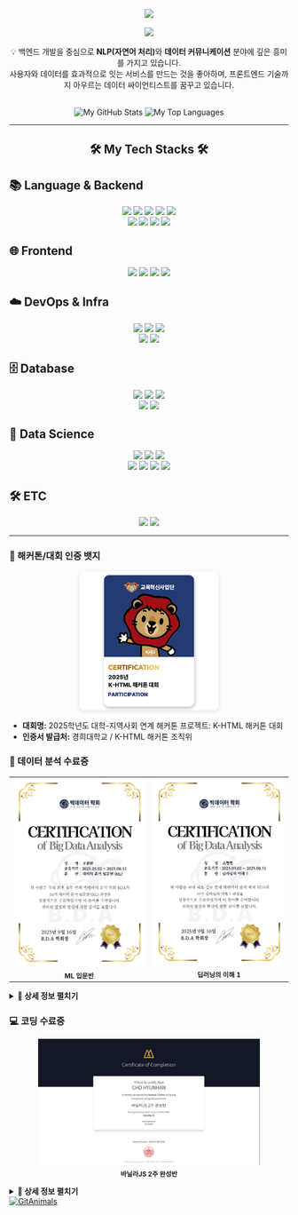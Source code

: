 <div align="center">
  <img src="https://capsule-render.vercel.app/api?type=waving&color=0:ffffff,100:030202&height=180&text=Welcome%20to%20HYUNHAN's%20github&animation=fadeIn&fontColor=000000&fontSize=50" />
</div>
<p align="center">
  <img src="https://github.githubassets.com/images/mona-loading-default.gif" width="60">
</p>
<div align="center">
  <p>
    💡 백엔드 개발을 중심으로 <strong>NLP(자연어 처리)</strong>와 <strong>데이터 커뮤니케이션</strong> 분야에 깊은 흥미를 가지고 있습니다. <br>
    사용자와 데이터를 효과적으로 잇는 서비스를 만드는 것을 좋아하며, 프론트엔드 기술까지 아우르는 데이터 싸이언티스트를 꿈꾸고 있습니다.
  </p>
</div>
<br>
<div align="center">
  <img src="https://github-readme-stats.vercel.app/api?username=hyunhan-cho&show_icons=true&theme=tokyonight" alt="My GitHub Stats"/>
  <img src="https://github-readme-stats.vercel.app/api/top-langs/?username=hyunhan-cho&layout=compact&theme=tokyonight" alt="My Top Languages"/>
</div>

<div align="center">
  <hr>
</div>
<h2 align="center">🛠️ My Tech Stacks 🛠️</h2>

## 📚 Language & Backend
<p align = "center">
  <img src="https://img.shields.io/badge/Python-3776AB?style=for-the-badge&logo=Python&logoColor=white">
  <img src="https://img.shields.io/badge/Java-007396?style=for-the-badge&logo=OpenJDK&logoColor=white">
  <img src="https://img.shields.io/badge/C++-00599C?style=for-the-badge&logo=cplusplus&logoColor=white">
  <img src="https://img.shields.io/badge/C-A8B9CC?style=for-the-badge&logo=c&logoColor=white">
  <img src="https://img.shields.io/badge/Node.js-339933?style=for-the-badge&logo=nodedotjs&logoColor=white">
  <br>
  <img src="https://img.shields.io/badge/Django-092E20?style=for-the-badge&logo=Django&logoColor=white">
  <img src="https://img.shields.io/badge/FastAPI-009688?style=for-the-badge&logo=FastAPI&logoColor=white">
  <img src="https://img.shields.io/badge/Spring Boot-6DB33F?style=for-the-badge&logo=springboot&logoColor=white">
  <img src="https://img.shields.io/badge/Gunicorn-499848?style=for-the-badge&logo=Gunicorn&logoColor=white">
</p>

## 🌐 Frontend
<p align = "center">
  <img src="https://img.shields.io/badge/React-61DAFB?style=for-the-badge&logo=React&logoColor=white">
  <img src="https://img.shields.io/badge/JavaScript-F7DF1E?style=for-the-badge&logo=JavaScript&logoColor=white">
  <img src="https://img.shields.io/badge/HTML5-E34F26?style=for-the-badge&logo=HTML5&logoColor=white">
  <img src="https://img.shields.io/badge/CSS3-1572B6?style=for-the-badge&logo=CSS3&logoColor=white">
</p>

## ☁️ DevOps & Infra
<p align = "center">
  <img src="https://img.shields.io/badge/Docker-2496ED?style=for-the-badge&logo=Docker&logoColor=white"> 
  <img src="https://img.shields.io/badge/Nginx-009639?style=for-the-badge&logo=Nginx&logoColor=white">
  <img src="https://img.shields.io/badge/GitHub Actions-2088FF?style=for-the-badge&logo=githubactions&logoColor=white">
  <br>
  <img src="https://img.shields.io/badge/Amazon EC2-FF9900?style=for-the-badge&logo=amazonec2&logoColor=white">
  <img src="https://img.shields.io/badge/Amazon S3-569A31?style=for-the-badge&logo=amazons3&logoColor=white">
</p>

## 🗄️ Database
<p align = "center">
  <img src="https://img.shields.io/badge/MySQL-4479A1?style=for-the-badge&logo=MySQL&logoColor=white">
  <img src="https://img.shields.io/badge/PostgreSQL-4169E1?style=for-the-badge&logo=PostgreSQL&logoColor=white">
  <img src="https://img.shields.io/badge/MariaDB-003545?style=for-the-badge&logo=MariaDB&logoColor=white">
  <br>
  <img src="https://img.shields.io/badge/MongoDB-47A248?style=for-the-badge&logo=MongoDB&logoColor=white">
  <img src="https://img.shields.io/badge/Redis-DC382D?style=for-the-badge&logo=Redis&logoColor=white"> 
</p>

## 🔬 Data Science
<p align = "center">
  <img src="https://img.shields.io/badge/TensorFlow-FF6F00?style=for-the-badge&logo=TensorFlow&logoColor=white">
  <img src="https://img.shields.io/badge/Keras-D00000?style=for-the-badge&logo=Keras&logoColor=white">
  <img src="https://img.shields.io/badge/Scikit--learn-F7931E?style=for-the-badge&logo=scikit-learn&logoColor=white">
  <br>
  <img src="https://img.shields.io/badge/Pandas-150458?style=for-the-badge&logo=Pandas&logoColor=white">
  <img src="https://img.shields.io/badge/Numpy-013243?style=for-the-badge&logo=Numpy&logoColor=white">
  <img src="https://img.shields.io/badge/Seaborn-3776AB?style=for-the-badge&logoColor=white">
  <img src="https://img.shields.io/badge/Gensim-FFC0CB?style=for-the-badge&logoColor=black">
</p>

## 🛠️ ETC
<p align = "center">
  <img src="https://img.shields.io/badge/Selenium-43B02A?style=for-the-badge&logo=Selenium&logoColor=white">
  <img src="https://img.shields.io/badge/Google Colab-F9AB00?style=for-the-badge&logo=googlecolab&logoColor=white">
</p>
<div align="center">
  <hr>
</div>
<h3>🏅 해커톤/대회 인증 뱃지</h3>

<p align="center">
  <img
    src="./2025학년도 대학-지역사회 연계 해커톤 프로젝트_ K-HTML 해커톤 대회 참여_image.png"
    alt="K-HTML 해커톤 인증 뱃지"
    style="max-width:300px; height:auto; border-radius:8px; box-shadow:0 2px 8px rgba(0,0,0,0.12);"
  />
</p>

-   **대회명:** 2025학년도 대학-지역사회 연계 해커톤 프로젝트: K-HTML 해커톤 대회
-   **인증서 발급처:** 경희대학교 / K-HTML 해커톤 조직위

<!-- 📜 수료증 섹션 -->
<h3>📜 데이터 분석 수료증</h3>

<table>
  <tr>
    <td align="center" width="260">
      <img src="./조현한_bda_머신러닝수료증.png" alt="ML 실무형 입문반 수료증" width="240"><br>
      <sub><strong>ML  입문반</strong></sub>
    </td>
    <td align="center" width="260">
      <img src="./조현한_bda_딥러닝수료증.png" alt="딥러닝의 이해 1 수료증" width="240"><br>
      <sub><strong>딥러닝의 이해 1</strong></sub>
    </td>
  </tr>
</table>


<details>
<summary><strong>📌 상세 정보 펼치기</strong></summary>

| 항목 | 내용 |
|------|------|
| 과정명 | Big Data Analysis (ML) 입문반 / 딥러닝의 이해 1 |
| 성명 | 조현한 |
| 교육기간 | 2025.03.02 ~ 2025.08.31 |
| 기관 | 빅데이터 학회 (B.D.A) |

</details>

<!-- 💻 코딩 수료증 섹션 -->
<h3>💻 코딩 수료증</h3>

<p align="center">
  <img src="./노마드 js 수료증.png" alt="노마드 코더스 바닐라JS 2주 완성반 수료증" width="400">
  <br>
  <sub><strong>바닐라JS 2주 완성반</strong></sub>
</p>

<details>
<summary><strong>📌 상세 정보 펼치기</strong></summary>

| 항목 | 내용 |
|------|------|
| 과정명 | 바닐라JS 2주 완성반 |
| 성명 | CHO HYUNHAN |
| 수료일 | 2025년 9월 22일 |
| 기관 | Nomad Coders |
| 기술 스택 | Vanilla JavaScript |

</details>

 <a algin = "center" href="https://github.com/khee2/gitanimals">
  <img
    src="https://render.gitanimals.org/lines/Dessert99?pet-id=755345553358694342"
    alt="GitAnimals"
    style="width:100%; max-width:1000px; height:200px;"
    loading="lazy"
  />
</a>


</div>
